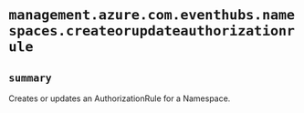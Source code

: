 # `management.azure.com.eventhubs.namespaces.createorupdateauthorizationrule`

## `summary`
Creates or updates an AuthorizationRule for a Namespace.



